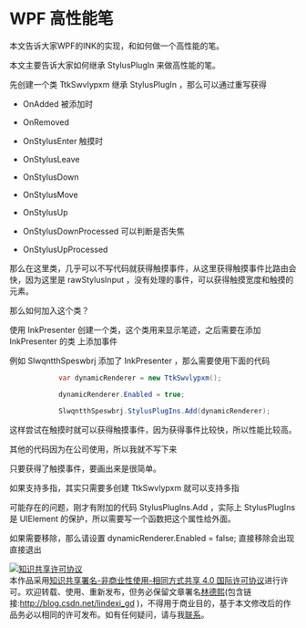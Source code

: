 # WPF 高性能笔

本文告诉大家WPF的INK的实现，和如何做一个高性能的笔。

<!--more-->
<!-- csdn -->

本文主要告诉大家如何继承 StylusPlugIn 来做高性能的笔。

先创建一个类 TtkSwvlypxm 继承 StylusPlugIn ，那么可以通过重写获得

 - OnAdded 被添加时

 - OnRemoved 

 - OnStylusEnter 触摸时

 - OnStylusLeave

 - OnStylusDown

 - OnStylusMove

 - OnStylusUp

 - OnStylusDownProcessed 可以判断是否失焦

 - OnStylusUpProcessed

那么在这里类，几乎可以不写代码就获得触摸事件，从这里获得触摸事件比路由会快，因为这里是 rawStylusInput ，没有处理的事件，可以获得触摸宽度和触摸的元素。

那么如何加入这个类？

使用 InkPresenter 创建一个类，这个类用来显示笔迹，之后需要在添加 InkPresenter 的类 上添加事件

例如 SlwqntthSpeswbrj 添加了 InkPresenter ，那么需要使用下面的代码

```csharp
            var dynamicRenderer = new TtkSwvlypxm();

            dynamicRenderer.Enabled = true;

            SlwqntthSpeswbrj.StylusPlugIns.Add(dynamicRenderer);
```

这样尝试在触摸时就可以获得触摸事件，因为获得事件比较快，所以性能比较高。

其他的代码因为在公司使用，所以我就不写下来

只要获得了触摸事件，要画出来是很简单。

如果支持多指，其实只需要多创建 TtkSwvlypxm 就可以支持多指

可能存在的问题，刚才有附加的代码 StylusPlugIns.Add ，实际上 StylusPlugIns 是 UIElement 的保护，所以需要写一个函数把这个属性给外面。

如果需要移除，那么请设置                    dynamicRenderer.Enabled = false; 直接移除会出现直接退出

<a rel="license" href="http://creativecommons.org/licenses/by-nc-sa/4.0/"><img alt="知识共享许可协议" style="border-width:0" src="https://licensebuttons.net/l/by-nc-sa/4.0/88x31.png" /></a><br />本作品采用<a rel="license" href="http://creativecommons.org/licenses/by-nc-sa/4.0/">知识共享署名-非商业性使用-相同方式共享 4.0 国际许可协议</a>进行许可。欢迎转载、使用、重新发布，但务必保留文章署名[林德熙](http://blog.csdn.net/lindexi_gd)(包含链接:http://blog.csdn.net/lindexi_gd )，不得用于商业目的，基于本文修改后的作品务必以相同的许可发布。如有任何疑问，请与我[联系](mailto:lindexi_gd@163.com)。 